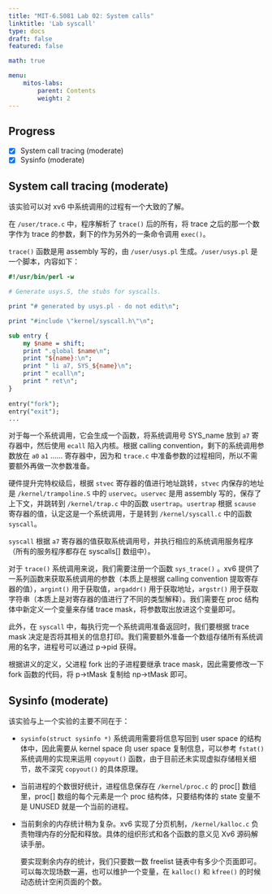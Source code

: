 ```yaml
---
title: "MIT-6.S081 Lab 02: System calls"
linktitle: 'Lab syscall'
type: docs
draft: false
featured: false

math: true

menu:
    mitos-labs:
        parent: Contents
        weight: 2
---
```


## Progress

- [x] System call tracing (moderate)
- [x] Sysinfo (moderate)

## System call tracing (moderate)

该实验可以对 xv6 中系统调用的过程有一个大致的了解。

在 `/user/trace.c` 中，程序解析了 `trace()` 后的所有，将 trace 之后的那一个数字作为 trace 的参数，剩下的作为另外的一条命令调用 `exec()`。

`trace()` 函数是用 assembly 写的，由 `/user/usys.pl` 生成。`/user/usys.pl` 是一个脚本，内容如下：

```perl
#!/usr/bin/perl -w

# Generate usys.S, the stubs for syscalls.

print "# generated by usys.pl - do not edit\n";

print "#include \"kernel/syscall.h\"\n";

sub entry {
    my $name = shift;
    print ".global $name\n";
    print "${name}:\n";
    print " li a7, SYS_${name}\n";
    print " ecall\n";
    print " ret\n";
}
	
entry("fork");
entry("exit");
...
```

对于每一个系统调用，它会生成一个函数，将系统调用号 SYS_name 放到 `a7` 寄存器中，然后使用 `ecall` 陷入内核。根据 calling convention，剩下的系统调用参数放在 `a0` `a1` …… 寄存器中，因为和 `trace.c` 中准备参数的过程相同，所以不需要额外再做一次参数准备。

硬件提升完特权级后，根据 `stvec` 寄存器的值进行地址跳转，`stvec` 内保存的地址是 `/kernel/trampoline.S` 中的 `uservec`。`uservec` 是用 assembly 写的，保存了上下文，并跳转到 `/kernel/trap.c` 中的函数 `usertrap`。`usertrap` 根据 `scause` 寄存器的值，认定这是一个系统调用，于是转到 `/kernel/syscall.c` 中的函数 `syscall`。

`syscall` 根据 `a7` 寄存器的值获取系统调用号，并执行相应的系统调用服务程序（所有的服务程序都存在 syscalls[] 数组中）。

对于 `trace()` 系统调用来说，我们需要注册一个函数 `sys_trace()` 。xv6 提供了一系列函数来获取系统调用的参数（本质上是根据 calling convention 提取寄存器的值），`argint()` 用于获取值，`argaddr()` 用于获取地址，`argstr()` 用于获取字符串（本质上是对寄存器的值进行了不同的类型解释）。我们需要在 proc 结构体中新定义一个变量来存储 trace mask，将参数取出放进这个变量即可。

此外，在 `syscall` 中，每执行完一个系统调用准备返回时，我们要根据 trace mask 决定是否将其相关的信息打印。我们需要额外准备一个数组存储所有系统调用的名字，进程号可以通过 p->pid 获得。

根据讲义的定义，父进程 fork 出的子进程要继承 trace mask，因此需要修改一下 fork 函数的代码，将 p->tMask 复制给 np->tMask 即可。

## Sysinfo (moderate)

该实验与上一个实验的主要不同在于：

* `sysinfo(struct sysinfo *)` 系统调用需要将信息写回到 user space 的结构体中，因此需要从 kernel space 向 user space 复制信息，可以参考 `fstat()` 系统调用的实现来运用 `copyout()` 函数，由于目前还未实现虚拟存储相关细节，故不深究 `copyout()` 的具体原理。

* 当前进程的个数很好统计，进程信息保存在 `/kernel/proc.c` 的 proc[] 数组里，proc[] 数组的每个元素是一个 proc 结构体，只要结构体的 state 变量不是 UNUSED 就是一个当前的进程。

* 当前剩余的内存统计稍为复杂。xv6 实现了分页机制，`/kernel/kalloc.c` 负责物理内存的分配和释放。具体的组织形式和各个函数的意义见 Xv6 源码解读手册。

    要实现剩余内存的统计，我们只要数一数 freelist 链表中有多少个页面即可。可以每次现场数一遍，也可以维护一个变量，在 `kalloc()` 和 `kfree()` 的时候动态统计空闲页面的个数。
